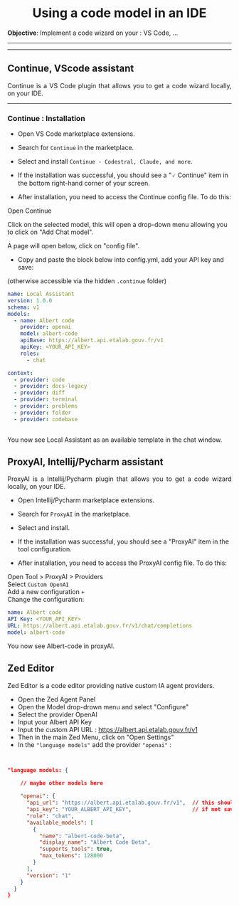 <h1 align="center">Using a code model in an IDE </h1>

**Objective**: Implement a code wizard on your : VS Code, ...

---
---

<h2>Continue, VScode assistant</h1>


<p style="text-align: justify;">Continue is a VS Code plugin that allows you to get a code wizard locally, on your IDE. </p>


---
### Continue : Installation 

- Open VS Code marketplace extensions.

- Search for `Continue` in the marketplace.

- Select and install `Continue - Codestral, Claude, and more`.

- If the installation was successful, you should see a "🗸 Continue" item in the bottom right-hand corner of your screen.

- After installation, you need to access the Continue config file. To do this:
  
Open Continue

Click on the selected model, this will open a drop-down menu allowing you to click on "Add Chat model".

A page will open below, click on "config file".

- Copy and paste the block below into config.yml, add your API key and save:

(otherwise accessible via the hidden `.continue` folder)


```yaml
name: Local Assistant
version: 1.0.0
schema: v1
models:
  - name: Albert code
    provider: openai
    model: albert-code
    apiBase: https://albert.api.etalab.gouv.fr/v1
    apiKey: <YOUR_API_KEY>
    roles:
      - chat

context:
  - provider: code
  - provider: docs-legacy
  - provider: diff
  - provider: terminal
  - provider: problems
  - provider: folder
  - provider: codebase
  
```

You now see Local Assistant as an available template in the chat window.


<h2>ProxyAI, Intellij/Pycharm assistant</h1>


<p style="text-align: justify;">ProxyAI is a Intellij/Pycharm plugin that allows you to get a code wizard locally, on your IDE. </p>


- Open Intellij/Pycharm marketplace extensions.

- Search for `ProxyAI` in the marketplace.

- Select and install.

- If the installation was successful, you should see a "ProxyAI" item in the tool configuration.

- After installation, you need to access the ProxyAI config file. To do this:
  
Open Tool > ProxyAI > Providers    
Select `Custom OpenAI`  
Add a new configuration `+`  
Change the configuration:  


```yaml
name: Albert code
API Key: <YOUR_API_KEY>
URL: https://albert.api.etalab.gouv.fr/v1/chat/completions
model: albert-code
```

You now see Albert-code in proxyAI.


<h2>Zed Editor</h1>


<p style="text-align: justify;">Zed Editor is a code editor providing native custom IA agent providers.</p>


- Open the Zed Agent Panel
- Open the Model drop-drown menu and select "Configure"
- Select the provider OpenAI
- Input your Albert API Key
- Input the custom API URL : https://albert.api.etalab.gouv.fr/v1
- Then in the main Zed Menu, click on "Open Settings"
- In the `"language models"` add the provider `"openai"` :

```json


"language models: {
    
    // maybe other models here

    "openai": {
      "api_url": "https://albert.api.etalab.gouv.fr/v1",  // this should be automatically inserted
      "api_key": "YOUR_ALBERT_API_KEY",                   // if not saved by the input from the Agent Panel
      "role": "chat",
      "available_models": [
        {
          "name": "albert-code-beta",
          "display_name": "Albert Code Beta",
          "supports_tools": true,
          "max_tokens": 128000
        }
      ],
      "version": "1"
    }
  }
}
```
